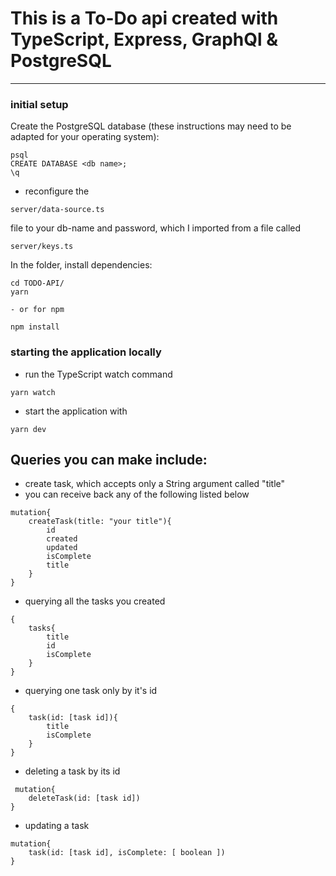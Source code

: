 # This is a To-Do api created with TypeScript, Express, GraphQl & PostgreSQL
---


### initial setup

Create the PostgreSQL database (these instructions may need to be adapted for your operating system):

```
psql
CREATE DATABASE <db name>;
\q
```
- reconfigure the
``` 
server/data-source.ts 
```
file to your db-name and password, which I imported from a file called 
```
server/keys.ts
```

In the folder, install dependencies:

```
cd TODO-API/
yarn 

- or for npm

npm install
```

### starting the application locally

- run the TypeScript watch command
```
yarn watch 
```
- start the application with
```
yarn dev
```

## Queries you can make include:

- create task, which accepts only a String argument called "title"
- you can receive back any of the following listed below 
```
mutation{
    createTask(title: "your title"){
        id
        created
        updated
        isComplete
        title
    }
}
```
- querying all the tasks you created
```
{
    tasks{
        title
        id
        isComplete
    }
}
```
- querying one task only by it's id 
```
{
    task(id: [task id]){
        title
        isComplete
    }
}
```

- deleting a task by its id
```
 mutation{
    deleteTask(id: [task id])
}
```

- updating a task
```
mutation{
    task(id: [task id], isComplete: [ boolean ])
}
```